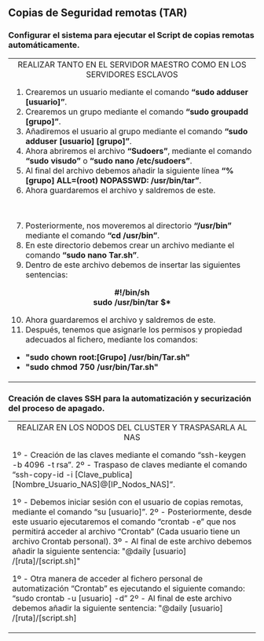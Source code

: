 ## Copias de Seguridad remotas (TAR) ##
### Configurar el sistema para ejecutar el Script de copias remotas automáticamente. ###
<table>
 <tr>
  <td>
   <div align="center">
    REALIZAR TANTO EN EL SERVIDOR MAESTRO COMO EN LOS SERVIDORES ESCLAVOS
   </div>

  1. Crearemos un usuario mediante el comando <b> “sudo adduser [usuario]”</b>.
  2. Crearemos un grupo mediante el comando <b> “sudo groupadd [grupo]”</b>.
  3. Añadiremos el usuario al grupo mediante el comando <b> “sudo adduser [usuario] [grupo]”</b>.
  4. Ahora abriremos el archivo <b> “Sudoers”</b>, mediante el comando <b> “sudo visudo” </b> o <b> “sudo nano /etc/sudoers”</b>.
  5. Al final del archivo debemos añadir la siguiente línea <b> “%[grupo] ALL=(root) NOPASSWD: /usr/bin/tar”</b>.
  6. Ahora guardaremos el archivo y saldremos de este.
  <br/>
  
  7. Posteriormente, nos moveremos al directorio <b> “/usr/bin” </b> mediante el comando <b> “cd /usr/bin”</b>.
  8. En este directorio debemos crear un archivo mediante el comando <b> “sudo nano Tar.sh”</b>.
  9. Dentro de este archivo debemos de insertar las siguientes sentencias:
  
  <div align="center">
   <b> #!/bin/sh </b>
    <br/>
   <b> sudo /usr/bin/tar $* </b>
  </div>
 
  10. Ahora guardaremos el archivo y saldremos de este.
  11. Después, tenemos que asignarle los permisos y propiedad adecuados al fichero, mediante los comandos:
  
  - <b> "sudo chown root:[Grupo] /usr/bin/Tar.sh" </b>
  - <b> "sudo chmod 750 /usr/bin/Tar.sh" </b>
  
  </td>
 </tr>
</table>

### Creación de claves SSH para la automatización y securización del proceso de apagado. ###
<table>
 <tr>
  <td>
   <div align="center">
    REALIZAR EN LOS NODOS DEL CLUSTER Y TRASPASARLA AL NAS
   </div>
   
1º - Creación de las claves mediante el comando “ssh-keygen -b 4096 -t rsa”.
2º - Traspaso de claves mediante el comando “ssh-copy-id -i [Clave_publica] 
[Nombre_Usuario_NAS]@[IP_Nodos_NAS]”.

1º - Debemos iniciar sesión con el usuario de 
copias remotas, mediante el comando “su 
[usuario]”.
2º - Posteriormente, desde este usuario 
ejecutaremos el comando “crontab -e” que nos 
permitirá acceder al archivo “Crontab” (Cada 
usuario tiene un archivo Crontab personal).
3º - Al final de este archivo debemos añadir la 
siguiente sentencia:
"@daily [usuario] /[ruta]/[script.sh]"

1º - Otra manera de acceder al fichero personal 
de automatización “Crontab” es ejecutando el 
siguiente comando:
“sudo crontab -u [usuario] -d”
2º - Al final de este archivo debemos añadir la 
siguiente sentencia:
"@daily [usuario] /[ruta]/[script.sh]
